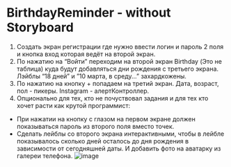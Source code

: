 # BirthdayReminder - without Storyboard
1. Создать экран регистрации где нужно ввести логин и пароль 2 поля и кнопка вход которая ведёт на второй экран.
2. По нажатию на “Войти” переходим на второй экран Birthday (Это не таблица) куда будут добавляться дни рождения с третьего экрана. Лэйблы “18 дней” и ”10 марта, в среду...” захардкожены.
3. По нажатию на кнопку + попадаем на третий экран. Дата, возраст, пол - пикеры. Instagram - алертКонтроллер.
4. Опционально для тех, кто не почуствовал задания и для тех кто хочет расти как крутой программист:
* При нажатии на кнопку с глазом на первом экране должен показываться пароль из второго поля вместо точек.
* Сделать лейблы со второго экрана интерактивными, чтобы в лейбле показывалось сколько дней осталось до дня рождения в зависимости от сегодняшней даты. И добавить фото на аватарку из галереи телефона.
![image](https://user-images.githubusercontent.com/116908046/199226337-0bae6ded-1cae-4a0f-bdb6-8b67266025c0.png)
